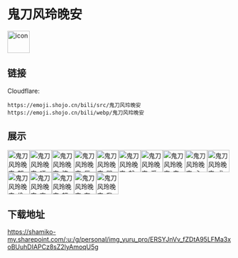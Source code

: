 # 鬼刀风玲晚安
<img src="https://emoji.shojo.cn/bili/src/鬼刀风玲晚安/icon.png" width="50" height="50" alt="icon">

## 链接
Cloudflare:
```
https://emoji.shojo.cn/bili/src/鬼刀风玲晚安
https://emoji.shojo.cn/bili/webp/鬼刀风玲晚安
```
## 展示
<img src="https://emoji.shojo.cn/bili/src/鬼刀风玲晚安/鬼刀风玲晚安-郁闷.png" width="50" height="50" alt="鬼刀风玲晚安-郁闷"><img src="https://emoji.shojo.cn/bili/src/鬼刀风玲晚安/鬼刀风玲晚安-呸呸呸.png" width="50" height="50" alt="鬼刀风玲晚安-呸呸呸"><img src="https://emoji.shojo.cn/bili/src/鬼刀风玲晚安/鬼刀风玲晚安-惊吓.png" width="50" height="50" alt="鬼刀风玲晚安-惊吓"><img src="https://emoji.shojo.cn/bili/src/鬼刀风玲晚安/鬼刀风玲晚安-反弹.png" width="50" height="50" alt="鬼刀风玲晚安-反弹"><img src="https://emoji.shojo.cn/bili/src/鬼刀风玲晚安/鬼刀风玲晚安-哭的好大声.png" width="50" height="50" alt="鬼刀风玲晚安-哭的好大声"><img src="https://emoji.shojo.cn/bili/src/鬼刀风玲晚安/鬼刀风玲晚安-就这样吧.png" width="50" height="50" alt="鬼刀风玲晚安-就这样吧"><img src="https://emoji.shojo.cn/bili/src/鬼刀风玲晚安/鬼刀风玲晚安-爱你呦.png" width="50" height="50" alt="鬼刀风玲晚安-爱你呦"><img src="https://emoji.shojo.cn/bili/src/鬼刀风玲晚安/鬼刀风玲晚安-宁有事吗.png" width="50" height="50" alt="鬼刀风玲晚安-宁有事吗"><img src="https://emoji.shojo.cn/bili/src/鬼刀风玲晚安/鬼刀风玲晚安-心碎了.png" width="50" height="50" alt="鬼刀风玲晚安-心碎了"><img src="https://emoji.shojo.cn/bili/src/鬼刀风玲晚安/鬼刀风玲晚安-求求宁.png" width="50" height="50" alt="鬼刀风玲晚安-求求宁"><img src="https://emoji.shojo.cn/bili/src/鬼刀风玲晚安/鬼刀风玲晚安-偷看.png" width="50" height="50" alt="鬼刀风玲晚安-偷看"><img src="https://emoji.shojo.cn/bili/src/鬼刀风玲晚安/鬼刀风玲晚安-查岗.png" width="50" height="50" alt="鬼刀风玲晚安-查岗"><img src="https://emoji.shojo.cn/bili/src/鬼刀风玲晚安/鬼刀风玲晚安-超喜欢.png" width="50" height="50" alt="鬼刀风玲晚安-超喜欢"><img src="https://emoji.shojo.cn/bili/src/鬼刀风玲晚安/鬼刀风玲晚安-有点点心动.png" width="50" height="50" alt="鬼刀风玲晚安-有点点心动"><img src="https://emoji.shojo.cn/bili/src/鬼刀风玲晚安/鬼刀风玲晚安-我最可爱.png" width="50" height="50" alt="鬼刀风玲晚安-我最可爱">

## 下载地址

https://shamiko-my.sharepoint.com/:u:/g/personal/img_yuru_pro/ERSYJnVv_fZDtA95LFMa3xoBUuhDIAPCz8sZ2lyAmoqU5g